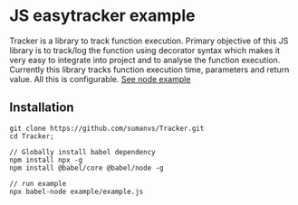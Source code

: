 # JS easytracker example
Tracker is a library to track function execution. Primary objective of this JS library is to track/log the function using decorator syntax which makes it very easy to integrate into project and to analyse the function execution. Currently this library tracks function execution time, parameters and return value. All this is configurable. 
[See node example](github.com/sumanvs/Tracker#readme)

## Installation

```
git clone https://github.com/sumanvs/Tracker.git
cd Tracker;

// Globally install babel dependency
npm install npx -g
npm install @babel/core @babel/node -g

// run example
npx babel-node example/example.js 
```


